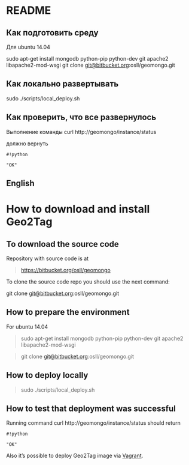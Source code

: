 # README #

## Как подготовить среду  ##
Для ubuntu 14.04

sudo apt-get install mongodb python-pip python-dev git apache2 libapache2-mod-wsgi
git clone git@bitbucket.org:osll/geomongo.git

## Как локально развертывать ##

sudo ./scripts/local_deploy.sh

## Как проверить, что все развернулось ##

Выполнение команды
curl http://geomongo/instance/status

должно вернуть 
```
#!python

"OK"
```
## English ##
# How to download and install Geo2Tag #

## To download the source code ##

Repository with source code is at

> https://bitbucket.org/osll/geomongo

To clone the source code repo you should use the next command:

git clone git@bitbucket.org:osll/geomongo.git 


## How to prepare the environment ##

For  ubuntu 14.04

> sudo apt-get install mongodb python-pip python-dev git apache2 libapache2-mod-wsgi

> git clone git@bitbucket.org:osll/geomongo.git


## How to deploy locally ##

> sudo ./scripts/local_deploy.sh


## How to test that deployment was successful ##

Running command curl http://geomongo/instance/status should return 

```
#!python

"OK"
```

Also it’s possible to deploy Geo2Tag image via [Vagrant](https://geo2tag.wordpress.com/documentation/deployment-ge2tag-image-via-vagrant).
